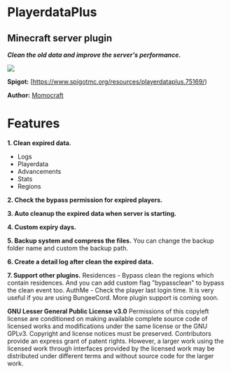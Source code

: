 # PlayerdataPlus
##  Minecraft server plugin
***Clean the old data and improve the server's performance.***

![](https://imgur.com/rtucEp7.png)

**Spigot:** [https://www.spigotmc.org/resources/playerdataplus.75169/)  

**Author:** [Momocraft](https://github.com/momoservertw)

# Features​
**1. Clean expired data.**
 - Logs
 - Playerdata
 - Advancements
 - Stats
 - Regions

**2. Check the bypass permission for expired players.**

**3. Auto cleanup the expired data when server is starting.**

**4. Custom expiry days.**

**5. Backup system and compress the files.**
You can change the backup folder name and custom the backup path.

**6. Create a detail log after clean the expired data.**

**7. Support other plugins.**
Residences - Bypass clean the regions which contain residences. And you can add custom flag "bypassclean" to bypass the clean event too.
AuthMe - Check the player last login time. It is very useful if you are using BungeeCord.
More plugin support is coming soon.
  
  
  
**GNU Lesser General Public License v3.0**
Permissions of this copyleft license are conditioned on making available complete source code of licensed works and modifications under the same license or the GNU GPLv3. Copyright and license notices must be preserved. Contributors provide an express grant of patent rights. However, a larger work using the licensed work through interfaces provided by the licensed work may be distributed under different terms and without source code for the larger work.
